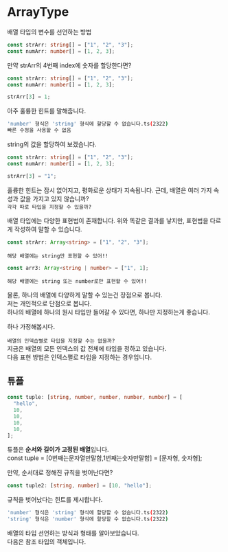 # ArrayType

배열 타입의 변수를 선언하는 방법

```ts
const strArr: string[] = ["1", "2", "3"];
const numArr: number[] = [1, 2, 3];
```

만약 strArr의 4번째 index에 숫자를 할당한다면?

```ts
const strArr: string[] = ["1", "2", "3"];
const numArr: number[] = [1, 2, 3];

strArr[3] = 1;
```

아주 훌륭한 힌트를 말해줍니다.

```sh
'number' 형식은 'string' 형식에 할당할 수 없습니다.ts(2322)
빠른 수정을 사용할 수 없음
```

string의 값을 할당하여 보겠습니다.

```ts
const strArr: string[] = ["1", "2", "3"];
const numArr: number[] = [1, 2, 3];

strArr[3] = "1";
```

훌륭한 힌트는 잠시 없어지고, 평화로운 상태가 지속됩니다.
근데, 배열은 여러 가지 속성과 값을 가지고 있지 않습니까?  
`각각 따로 타입을 지정할 수 있을까?`

배열 타입에는 다양한 표현법이 존재합니다.
위와 똑같은 결과를 낳지만, 표현법을 다르게 작성하여 말할 수 있습니다.

```ts
const strArr: Array<string> = ["1", "2", "3"];
```

`해당 배열에는 string만 표현할 수 있어!!`

```ts
const arr3: Array<string | number> = ["1", 1];

```

`해당 배열에는 string 또는 number로만 표현할 수 있어!!`

물론, 하나의 배열에 다양하게 말할 수 있는건 장점으로 봅니다.  
저는 개인적으로 단점으로 봅니다.  
하나의 배열에 하나의 원시 타입만 들어갈 수 있다면, 하나만 지정하는게 좋습니다.

하나 가정해봅시다.

`배열의 인덱습별로 타입을 지정할 수는 없을까?`  
지금은 배열의 모든 인덱스의 값 전체에 타입을 정하고 있습니다.  
다음 표현 방법은 인덱스펼로 타입을 지정하는 경우입니다.

## 튜플

```ts
const tuple: [string, number, number, number, number] = [
  "hello",
  10,
  10,
  10,
  10,
];
```

튜플은 **순서와 길이가 고정된 배열**입니다.  
const tuple = [0번째는문자열만말함,1번째는숫자만말함] = [문자형, 숫자형];

만약, 순서대로 정해진 규칙을 벗어난다면?

```ts
const tuple2: [string, number] = [10, "hello"];
```

규칙을 벗어났다는 힌트를 제시합니다.

```sh
'number' 형식은 'string' 형식에 할당할 수 없습니다.ts(2322)
'string' 형식은 'number' 형식에 할당할 수 없습니다.ts(2322)
```

배열의 타입 선언하는 방식과 형태를 알아보았습니다.  
다음은 참조 타입의 객체입니다.
